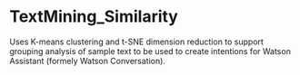 # TextMining_Similarity
Uses K-means clustering and t-SNE dimension reduction to support grouping analysis of sample text to be used to create intentions for Watson Assistant (formely Watson Conversation).
